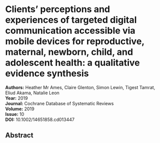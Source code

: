 # Clients’ perceptions and experiences of targeted digital communication accessible via mobile devices for reproductive, maternal, newborn, child, and adolescent health: a qualitative evidence synthesis

**Authors:** Heather Mr Ames, Claire Glenton, Simon Lewin, Tigest Tamrat, Eliud Akama, Natalie Leon  
**Year:** 2019  
**Journal:** Cochrane Database of Systematic Reviews  
**Volume:** 2019  
**Issue:** 10  
**DOI:** 10.1002/14651858.cd013447  

## Abstract


